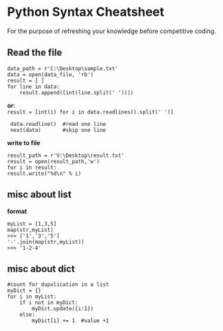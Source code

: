# Python Syntax Cheatsheet
For the purpose of refreshing your knowledge before competitive coding.

## Read the file
	
	data_path = r'C:\Desktop\sample.txt'
  	data = open(data_file, 'rb')
  	result = [ ]
  	for line in data:
    	result.append([int(line.split(' '))])
  
**or**:		
	`result = [int(i) for i in data.readlines().split(' ')]`
 
	 data.readline()  #read one line
	 next(data)       #skip one line
	 
**write to file**

	result_path = r'V:\Desktop\result.txt'
	result = open(result_path,'w')
	for i in result:
	result.write("%d\n" % i)

## misc about list

**format**

	myList = [1,3,5]
	map(str,myList)
	>>> ['1','3','5']
	'-'.join(map(str,myList))
	>>> '1-2-4'
	
## misc about dict
	
	#count for dupulication in a list
	myDict = {}
	for i in myList:
		if i not in myDict:
			myDict.update({i:1})
		else:
			myDict[i] += 1	#value +1
